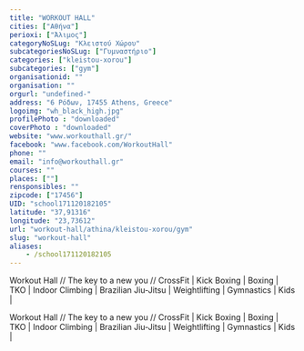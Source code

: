 ```yaml
---
title: "WORKOUT HALL"
cities: ["Αθήνα"]
perioxi: ["Άλιμος"]
categoryNoSLug: "Κλειστού Χώρου"
subcategoriesNoSLug: ["Γυμναστήριο"]
categories: ["kleistou-xorou"]
subcategories: ["gym"]
organisationid: ""
organisation: ""
orgurl: "undefined-"
address: "6 Ρόδων, 17455 Athens, Greece"
logoimg: "wh_black_high.jpg"
profilePhoto : "downloaded"
coverPhoto : "downloaded"
website: "www.workouthall.gr/"
facebook: "www.facebook.com/WorkoutHall"
phone: ""
email: "info@workouthall.gr"
courses: ""
places: [""]
rensponsibles: ""
zipcode: ["17456"]
UID: "school171120182105"
latitude: "37,91316"
longitude: "23,73612"
url: "workout-hall/athina/kleistou-xorou/gym"
slug: "workout-hall"
aliases:
    - /school171120182105
---
```



Workout Hall // The key to a new you // CrossFit | Kick Boxing | Boxing | TKO | Indoor Climbing | Brazilian Jiu-Jitsu | Weightlifting | Gymnastics | Kids |

Workout Hall // The key to a new you // CrossFit | Kick Boxing | Boxing | TKO | Indoor Climbing | Brazilian Jiu-Jitsu | Weightlifting | Gymnastics | Kids |